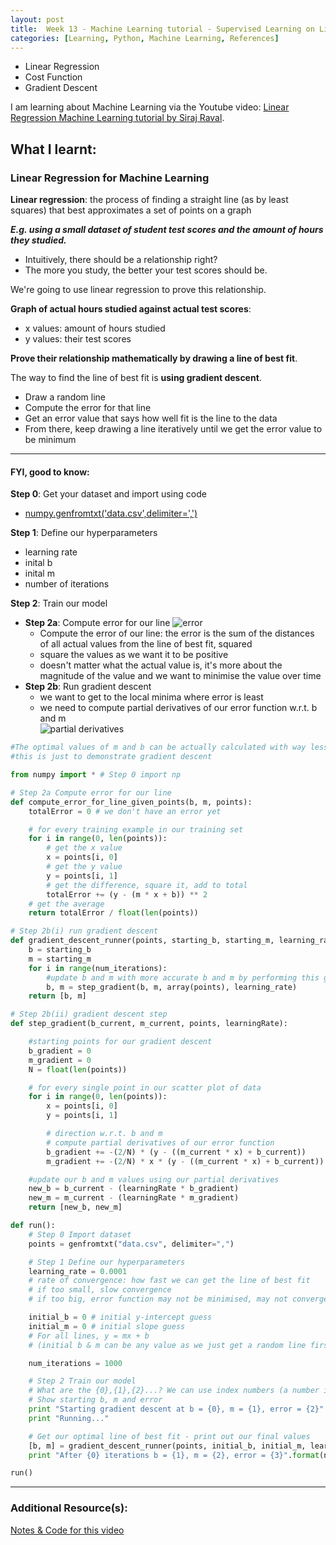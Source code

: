```yaml
---
layout: post
title:  Week 13 - Machine Learning tutorial - Supervised Learning on Linear Regression, Cost Function, Gradient Descent
categories: [Learning, Python, Machine Learning, References]
---
```


- Linear Regression
- Cost Function
- Gradient Descent

I am learning about Machine Learning via the Youtube video: [Linear Regression Machine Learning tutorial by Siraj Raval](https://www.youtube.com/watch?v=uwwWVAgJBcM).  

## What I learnt:  

### Linear Regression for Machine Learning

**Linear regression**: the process of finding a straight line (as by least squares) that best approximates a set of points on a graph

***E.g. using a small dataset of student test scores and the amount of hours they studied.***  
- Intuitively, there should be a relationship right?  
- The more you study, the better your test scores should be.  

We're going to use linear regression to prove this relationship.  

**Graph of actual hours studied against actual test scores**:  
- x values: amount of hours studied  
- y values: their test scores  

**Prove their relationship mathematically by drawing a line of best fit**.  

The way to find the line of best fit is **using gradient descent**.  
- Draw a random line
- Compute the error for that line  
- Get an error value that says how well fit is the line to the data
- From there, keep drawing a line iteratively until we get the error value to be minimum  

---  

#### FYI, good to know:

**Step 0**: Get your dataset and import using code  
- [numpy.genfromtxt('data.csv',delimiter=',')](https://numpy.org/doc/stable/reference/generated/numpy.genfromtxt.html) 

**Step 1**: Define our hyperparameters
- learning rate
- inital b
- inital m
- number of iterations

**Step 2**: Train our model  
- **Step 2a**: Compute error for our line
![error](https://spin.atomicobject.com/wp-content/uploads/linear_regression_error1.png "error")
    - Compute the error of our line: the error is the sum of the distances of all actual values from the line of best fit, squared
    - square the values as we want it to be positive
    - doesn't matter what the actual value is, it's more about the magnitude of the value and we want to minimise the value over time
- **Step 2b**: Run gradient descent
    - we want to get to the local minima where error is least
    - we need to compute partial derivatives of our error function w.r.t. b and m  
    ![partial derivatives](https://spin.atomicobject.com/wp-content/uploads/linear_regression_gradient1.png "partial derivatives")  


```python
#The optimal values of m and b can be actually calculated with way less effort than doing a linear regression. 
#this is just to demonstrate gradient descent

from numpy import * # Step 0 import np

# Step 2a Compute error for our line
def compute_error_for_line_given_points(b, m, points):
    totalError = 0 # we don't have an error yet

    # for every training example in our training set
    for i in range(0, len(points)):
        # get the x value
        x = points[i, 0]
        # get the y value
        y = points[i, 1]
        # get the difference, square it, add to total
        totalError += (y - (m * x + b)) ** 2
    # get the average    
    return totalError / float(len(points))

# Step 2b(i) run gradient descent
def gradient_descent_runner(points, starting_b, starting_m, learning_rate, num_iterations):
    b = starting_b
    m = starting_m
    for i in range(num_iterations):
        #update b and m with more accurate b and m by performing this gradient step
        b, m = step_gradient(b, m, array(points), learning_rate)
    return [b, m]

# Step 2b(ii) gradient descent step
def step_gradient(b_current, m_current, points, learningRate):

    #starting points for our gradient descent
    b_gradient = 0
    m_gradient = 0
    N = float(len(points))

    # for every single point in our scatter plot of data
    for i in range(0, len(points)): 
        x = points[i, 0]
        y = points[i, 1]

        # direction w.r.t. b and m
        # compute partial derivatives of our error function
        b_gradient += -(2/N) * (y - ((m_current * x) + b_current))
        m_gradient += -(2/N) * x * (y - ((m_current * x) + b_current))

    #update our b and m values using our partial derivatives
    new_b = b_current - (learningRate * b_gradient)
    new_m = m_current - (learningRate * m_gradient)
    return [new_b, new_m]

def run():
    # Step 0 Import dataset
    points = genfromtxt("data.csv", delimiter=",")

    # Step 1 Define our hyperparameters
    learning_rate = 0.0001
    # rate of convergence: how fast we can get the line of best fit  
    # if too small, slow convergence 
    # if too big, error function may not be minimised, may not converge to minima  

    initial_b = 0 # initial y-intercept guess
    initial_m = 0 # initial slope guess
    # For all lines, y = mx + b  
    # (initial b & m can be any value as we just get a random line first, then work from there.)

    num_iterations = 1000

    # Step 2 Train our model
    # What are the {0},{1},{2}...? We can use index numbers (a number inside the curly brackets { }) to be sure the values are placed in the correct placeholders. https://www.w3schools.com/python/python_string_formatting.asp
    # Show starting b, m and error
    print "Starting gradient descent at b = {0}, m = {1}, error = {2}".format(initial_b, initial_m, compute_error_for_line_given_points(initial_b, initial_m, points))
    print "Running..."

    # Get our optimal line of best fit - print out our final values
    [b, m] = gradient_descent_runner(points, initial_b, initial_m, learning_rate, num_iterations)
    print "After {0} iterations b = {1}, m = {2}, error = {3}".format(num_iterations, b, m, compute_error_for_line_given_points(b, m, points))

run()
```

---

### Additional Resource(s):

[Notes & Code for this video](https://github.com/llSourcell/linear_regression_live)  